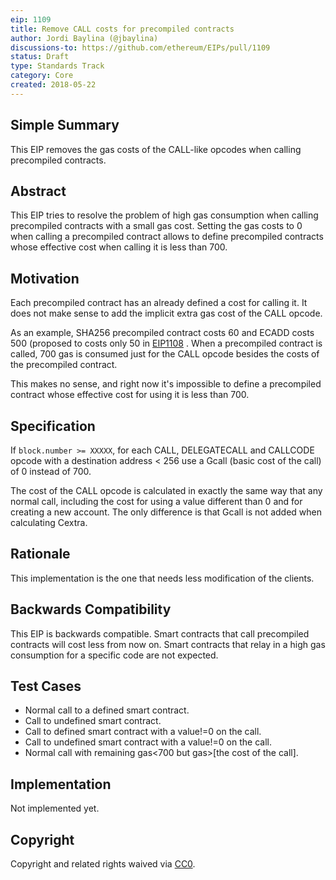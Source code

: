 ```yaml
---
eip: 1109
title: Remove CALL costs for precompiled contracts
author: Jordi Baylina (@jbaylina)
discussions-to: https://github.com/ethereum/EIPs/pull/1109
status: Draft
type: Standards Track
category: Core
created: 2018-05-22
---
```


## Simple Summary

This EIP removes the gas costs of the CALL-like opcodes when calling precompiled contracts.

## Abstract

This EIP tries to resolve the problem of high gas consumption when calling precompiled contracts with a small gas cost. Setting the gas costs to 0 when calling a precompiled  contract allows to define precompiled contracts whose effective cost when calling it is less than 700.

## Motivation

Each precompiled contract has an already defined a cost for calling it. It does not make sense to add the implicit extra gas cost of the CALL opcode.

As an example, SHA256 precompiled contract costs 60 and ECADD costs 500 (proposed to costs only 50 in [EIP1108](https://github.com/ethereum/EIPs/pull/1108) . When a precompiled contract is called, 700 gas is consumed just for the CALL opcode besides the costs of the precompiled contract.

This makes no sense, and right now it's impossible to define a precompiled contract whose effective cost for using it is less than 700.

## Specification

If `block.number >= XXXXX`, for each CALL, DELEGATECALL and CALLCODE opcode with a destination address < 256 use a Gcall (basic cost of the call) of 0  instead of 700.

The cost of the CALL opcode is calculated in exactly the same way that any normal call, including the cost for using a value different than 0 and for creating a new account. The only difference is that Gcall is not added when calculating Cextra.

## Rationale

This implementation is the one that needs less modification of the clients.

## Backwards Compatibility

This EIP is backwards compatible.  Smart contracts that call precompiled contracts will cost less from now on. Smart contracts that relay in a high gas consumption for a specific code are not expected.

## Test Cases

- Normal call to a defined smart contract.
- Call to undefined smart contract.
- Call to defined smart contract with a value!=0 on the call.
- Call to undefined smart contract with a value!=0 on the call.
- Normal call with remaining gas<700 but gas>[the cost of the call].

## Implementation

Not implemented yet.

## Copyright
Copyright and related rights waived via [CC0](https://creativecommons.org/publicdomain/zero/1.0/).
